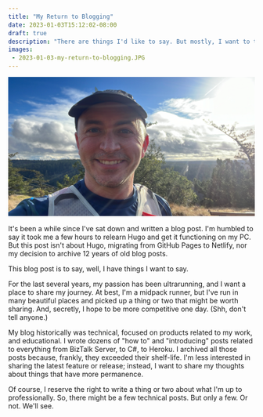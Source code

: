 ```yaml
---
title: "My Return to Blogging"
date: 2023-01-03T15:12:02-08:00
draft: true
description: "There are things I'd like to say. But mostly, I want to talk about running and ultramarathons."
images:
 - 2023-01-03-my-return-to-blogging.JPG
---
```


![A selfie of me while running at Deception Pass State Park](2023-01-03-my-return-to-blogging.JPG)

It's been a while since I've sat down and written a blog post. I'm humbled to say it took me a few hours to relearn Hugo and get it functioning on my PC. But this post isn't about Hugo, migrating from GitHub Pages to Netlify, nor my decision to archive 12 years of old blog posts.

This blog post is to say, well, I have things I want to say.

For the last several years, my passion has been ultrarunning, and I want a place to share my journey. At best, I'm a midpack runner, but I've run in many beautiful places and picked up a thing or two that might be worth sharing. And, secretly, I hope to be more competitive one day. (Shh, don't tell anyone.)

My blog historically was technical, focused on products related to my work, and educational. I wrote dozens of "how to" and "introducing" posts related to everything from BizTalk Server, to C#, to Heroku. I archived all those posts because, frankly, they exceeded their shelf-life. I'm less interested in sharing the latest feature or release; instead, I want to share my thoughts about things that have more permanence.

Of course, I reserve the right to write a thing or two about what I'm up to professionally. So, there might be a few technical posts. But only a few. Or not. We'll see.